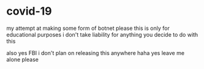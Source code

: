 # covid-19

my attempt at making some form of botnet
please this is only for educational purposes
i don't take liability for anything you decide to do with this

also yes FBI i don't plan on releasing this anywhere haha yes leave me alone please